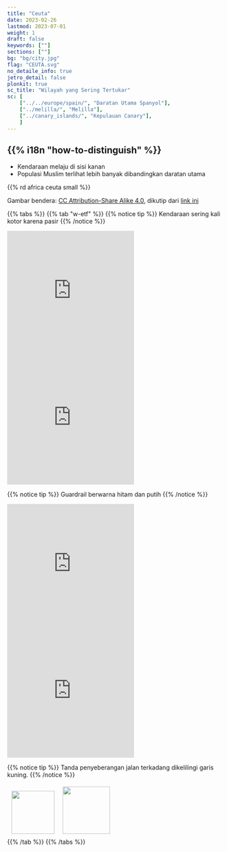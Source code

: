 ```yaml
---
title: "Ceuta"
date: 2023-02-26
lastmod: 2023-07-01
weight: 1
draft: false
keywords: [""]
sections: [""]
bg: "bg/city.jpg"
flag: "CEUTA.svg"
no_detaile_info: true
jetro_detail: false
plonkit: true
sc_title: "Wilayah yang Sering Tertukar"
sc: [
    ["../../europe/spain/", "Daratan Utama Spanyol"],
    ["../melilla/", "Melilla"],
    ["../canary_islands/", "Kepulauan Canary"],
    ]
---
```


<div class="main-desciption country-description">
    <h2 class="section-title">{{% i18n "how-to-distinguish" %}}</h2>
    <ul class="rule-list">
        <li>Kendaraan melaju di sisi <span class="quiz">kanan</span></li>
        <li>Populasi Muslim terlihat lebih banyak dibandingkan daratan utama</li>
    </ul>
    {{% rd africa ceuta small %}}
    <div class="sign-area sign-area-clickable licence-area">
        <p>Gambar bendera: <a href="https://creativecommons.org/licenses/by-sa/4.0" title="Creative Commons Attribution-Share Alike 4.0">CC Attribution-Share Alike 4.0</a>, dikutip dari <a href="https://commons.wikimedia.org/w/index.php?curid=3951546">link ini</a></p>
    </div>
</div>

{{% tabs %}}
{{% tab "w-etf" %}}
{{% notice tip %}}
Kendaraan sering kali kotor karena pasir
{{% /notice %}}
<div class="googlemap-if">
<iframe src="https://www.google.com/maps/embed?pb=!4v1687272056955!6m8!1m7!1stL22RyKnT57vsY9_geYs2Q!2m2!1d35.89010160897789!2d-5.331151782401264!3f245.4896356873232!4f-18.96562635913618!5f1.3633853366779287" width="295" height="295" style="border:0;" allowfullscreen="" loading="lazy" referrerpolicy="no-referrer-when-downgrade"></iframe>
<iframe src="https://www.google.com/maps/embed?pb=!4v1687272083436!6m8!1m7!1skRXk8KQFtketlL-yp1SWlg!2m2!1d35.89048972073194!2d-5.292522893086988!3f213.8428761375746!4f-9.551819784404756!5f3.325193203789971" width="295" height="295" style="border:0;" allowfullscreen="" loading="lazy" referrerpolicy="no-referrer-when-downgrade"></iframe>
</div>

{{% notice tip %}}
Guardrail berwarna hitam dan putih
{{% /notice %}}
<div class="googlemap-if">
<iframe src="https://www.google.com/maps/embed?pb=!4v1687271629947!6m8!1m7!1si3wbylp1jF2V4__qpdqvAg!2m2!1d35.8919908212407!2d-5.28924916028295!3f113.16507535160343!4f-16.564063876654345!5f0.4000000000000002" width="295" height="295" style="border:0;" allowfullscreen="" loading="lazy" referrerpolicy="no-referrer-when-downgrade"></iframe>
<iframe src="https://www.google.com/maps/embed?pb=!4v1687271854451!6m8!1m7!1scguCvKDYhMCnRAsSlKddEg!2m2!1d35.88355095227662!2d-5.366138991002525!3f165.35081923224843!4f-7.460970743558505!5f2.302293070326543" width="295" height="295" style="border:0;" allowfullscreen="" loading="lazy" referrerpolicy="no-referrer-when-downgrade"></iframe>
</div>

{{% notice tip %}}
Tanda penyeberangan jalan terkadang dikelilingi garis kuning.
{{% /notice %}}
<div class="googlemap-if unclickable">
<img src="../../../../rule/africa/ceuta/r/walk1.png" width="100px" style="margin:10px">
<img src="../../../../rule/africa/ceuta/r/walk2.png" width="110px" style="margin:5px">
</div>
{{% /tab %}}
{{% /tabs %}}
